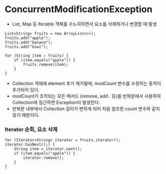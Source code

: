 # ConcurrentModificationException 

- List, Map 등 Iterable 객체를 수노히하면서 요소를 삭제하거나 변경할 때 발생
````
List<String> fruits = new ArrayList<>();
fruits.add("apple");
fruits.add("banana");
fruits.add("kiwi");

for (String item : fruits) {
    if (item.equals("apple")) {
        fruits.remove(item);
    }
}
````
- Collection 객체에 element 추가 제거될때, modCount 변수를 수정하는 동작이 추가되어 있다.
- modCount가 조작되는 모든 메서드 (remove, add.. 등)를 반복문에서 사용하여 Collection에 접근하면 Exception이 발생한다.
- 반복문 내부에서 Collection 길이가 변하게 되어 처음 참조한 count 변수와 같지 않기 때문이다.

### Iterator 순회, 요소 삭제
````
for (Iterator<String> iterator = fruits.iterator(); iterator.hasNext();) {
    String item = iterator.next();
    if (item.equals("apple")) {
        iterator.remove();
    }
}
````
